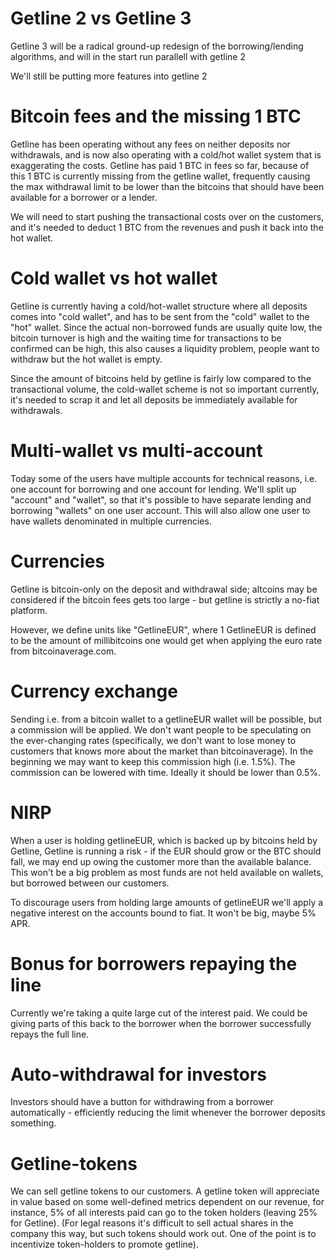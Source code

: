 # Getline 2 vs Getline 3

Getline 3 will be a radical ground-up redesign of the borrowing/lending algorithms, and will in the start run parallell with getline 2

We'll still be putting more features into getline 2

# Bitcoin fees and the missing 1 BTC

Getline has been operating without any fees on neither deposits nor withdrawals, and is now also operating with a cold/hot wallet system that is exaggerating the costs.  Getline has paid 1 BTC in fees so far, because of this 1 BTC is currently missing from the getline wallet, frequently causing the max withdrawal limit to be lower than the bitcoins that should have been available for a borrower or a lender.

We will need to start pushing the transactional costs over on the customers, and it's needed to deduct 1 BTC from the revenues and push it back into the hot wallet.

# Cold wallet vs hot wallet

Getline is currently having a cold/hot-wallet structure where all deposits comes into "cold wallet", and has to be sent from the "cold" wallet to the "hot" wallet.  Since the actual non-borrowed funds are usually quite low, the bitcoin turnover is high and the waiting time for transactions to be confirmed can be high, this also causes a liquidity problem, people want to withdraw but the hot wallet is empty.

Since the amount of bitcoins held by getline is fairly low compared to the transactional volume, the cold-wallet scheme is not so important currently, it's needed to scrap it and let all deposits be immediately available for withdrawals.

# Multi-wallet vs multi-account

Today some of the users have multiple accounts for technical reasons, i.e. one account for borrowing and one account for lending.  We'll split up "account" and "wallet", so that it's possible to have separate lending and borrowing "wallets" on one user account.  This will also allow one user to have wallets denominated in multiple currencies.

# Currencies

Getline is bitcoin-only on the deposit and withdrawal side; altcoins may be considered if the bitcoin fees gets too large - but getline is strictly a no-fiat platform.

However, we define units like "GetlineEUR", where 1 GetlineEUR is defined to be the amount of millibitcoins one would get when applying the euro rate from bitcoinaverage.com.

# Currency exchange

Sending i.e. from a bitcoin wallet to a getlineEUR wallet will be possible, but a commission will be applied.  We don't want people to be speculating on the ever-changing rates (specifically, we don't want to lose money to customers that knows more about the market than bitcoinaverage).  In the beginning we may want to keep this commission high (i.e. 1.5%).  The commission can be lowered with time.  Ideally it should be lower than 0.5%.

# NIRP

When a user is holding getlineEUR, which is backed up by bitcoins held by Getline, Getline is running a risk - if the EUR should grow or the BTC should fall, we may end up owing the customer more than the available balance.  This won't be a big problem as most funds are not held available on wallets, but borrowed between our customers.

To discourage users from holding large amounts of getlineEUR we'll apply a negative interest on the accounts bound to fiat.  It won't be big, maybe 5% APR.

# Bonus for borrowers repaying the line

Currently we're taking a quite large cut of the interest paid.  We could be giving parts of this back to the borrower when the borrower successfully repays the full line.

# Auto-withdrawal for investors

Investors should have a button for withdrawing from a borrower automatically - efficiently reducing the limit whenever the borrower deposits something.

# Getline-tokens

We can sell getline tokens to our customers.  A getline token will appreciate in value based on some well-defined metrics dependent on our revenue, for instance, 5% of all interests paid can go to the token holders (leaving 25% for Getline).  (For legal reasons it's difficult to sell actual shares in the company this way, but such tokens should work out.  One of the point is to incentivize token-holders to promote getline).